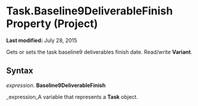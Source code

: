 
# Task.Baseline9DeliverableFinish Property (Project)

 **Last modified:** July 28, 2015

Gets or sets the task baseline9 deliverables finish date. Read/write  **Variant**.

## Syntax

 _expression_. **Baseline9DeliverableFinish**

 _expression_A variable that represents a  **Task** object.

